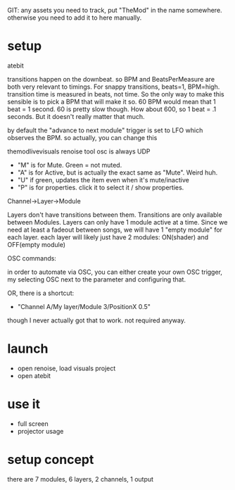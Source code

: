 GIT:
any assets you need to track, put "TheMod" in the name somewhere.
otherwise you need to add it to here manually.


# setup

atebit

transitions happen on the downbeat. so BPM and BeatsPerMeasure are both very relevant to timings. For snappy transitions, beats=1, BPM=high.
transition time is measured in beats, not time. So the only way to make this sensible is to pick a BPM that will make it so.
60 BPM would mean that 1 beat = 1 second. 60 is pretty slow though. How about 600, so 1 beat = .1 seconds. But it doesn't really matter that much.

by default the "advance to next module" trigger is set to LFO which observes the BPM. so actually, you can change this

themodlivevisuals renoise tool
osc is always UDP

- "M" is for Mute. Green = not muted.
- "A" is for Active, but is actually the exact same as "Mute". Weird huh.
- "U" if green, updates the item even when it's mute/inactive
- "P" is for properties. click it to select it / show properties.

Channel->Layer->Module

Layers don't have transitions between them. Transitions are only available between Modules.
Layers can only have 1 module active at a time.
Since we need at least a fadeout between songs, we will have 1 "empty module" for each layer.
each layer will likely just have 2 modules: ON(shader) and OFF(empty module)

OSC commands:

in order to automate via OSC, you can either create your own OSC trigger, my selecting OSC next to the parameter
and configuring that.

OR, there is a shortcut:
- "Channel A/My layer/Module 3/PositionX 0.5"

though I never actually got that to work. not required anyway.

# launch

- open renoise, load visuals project
- open atebit


# use it

- full screen
- projector usage

# setup concept

there are 7 modules, 6 layers, 2 channels, 1 output
